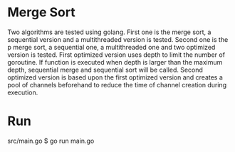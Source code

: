 # Merge Sort
Two algorithms are tested using golang.
First one is the merge sort, a sequential version and a multithreaded version is tested.
Second one is the p merge sort, a sequential one, a multithreaded one and two optimized version is tested.
First optimized version uses depth to limit the number of goroutine. If function is executed when depth is larger than the maximum depth, sequential merge and sequential sort will be called.
Second optimized version is based upon the first optimized version and creates a pool of channels beforehand to reduce the time of channel creation during execution.

# Run
src/main.go
$ go run main.go
